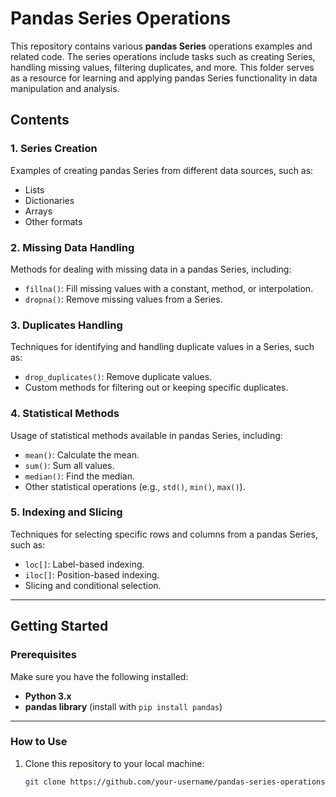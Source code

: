 # Pandas Series Operations

This repository contains various **pandas Series** operations examples and related code. The series operations include tasks such as creating Series, handling missing values, filtering duplicates, and more. This folder serves as a resource for learning and applying pandas Series functionality in data manipulation and analysis.

## Contents

### **1. Series Creation**
Examples of creating pandas Series from different data sources, such as:
- Lists
- Dictionaries
- Arrays
- Other formats

### **2. Missing Data Handling**
Methods for dealing with missing data in a pandas Series, including:
- `fillna()`: Fill missing values with a constant, method, or interpolation.
- `dropna()`: Remove missing values from a Series.

### **3. Duplicates Handling**
Techniques for identifying and handling duplicate values in a Series, such as:
- `drop_duplicates()`: Remove duplicate values.
- Custom methods for filtering out or keeping specific duplicates.

### **4. Statistical Methods**
Usage of statistical methods available in pandas Series, including:
- `mean()`: Calculate the mean.
- `sum()`: Sum all values.
- `median()`: Find the median.
- Other statistical operations (e.g., `std()`, `min()`, `max()`).

### **5. Indexing and Slicing**
Techniques for selecting specific rows and columns from a pandas Series, such as:
- `loc[]`: Label-based indexing.
- `iloc[]`: Position-based indexing.
- Slicing and conditional selection.

---

## Getting Started

### Prerequisites

Make sure you have the following installed:
- **Python 3.x**
- **pandas library** (install with `pip install pandas`)

---

### How to Use

1. Clone this repository to your local machine:
   ```bash
   git clone https://github.com/your-username/pandas-series-operations.git
